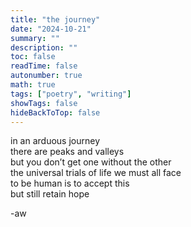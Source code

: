 ```yaml
---
title: "the journey"
date: "2024-10-21"
summary: ""
description: ""
toc: false
readTime: false
autonumber: true
math: true
tags: ["poetry", "writing"]
showTags: false
hideBackToTop: false
---
```


in an arduous journey  
there are peaks and valleys  
but you don’t get one without the other  
the universal trials of life we must all face  
to be human is to accept this  
but still retain hope  

  
-aw